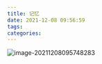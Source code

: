 ```yaml
---
title: 记忆
date: 2021-12-08 09:56:59
tags:
categories:
---
```






![image-20211208095748283](https://picgo-freejim.oss-cn-beijing.aliyuncs.com/to_upload/image-20211208095748283.png)
